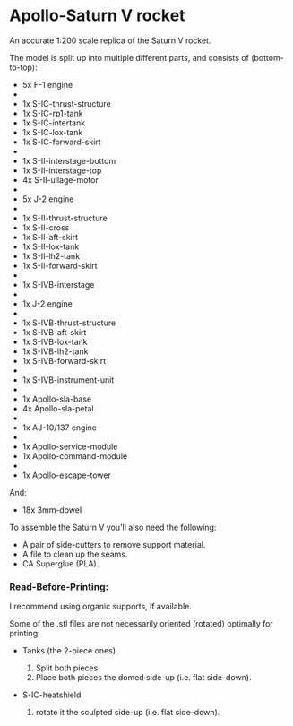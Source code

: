 # Apollo-Saturn V rocket

An accurate 1:200 scale replica of the Saturn V rocket.

The model is split up into multiple different parts, and consists of (bottom-to-top):

* 5x F-1 engine
* 
* 1x S-IC-thrust-structure
* 1x S-IC-rp1-tank
* 1x S-IC-intertank
* 1x S-IC-lox-tank
* 1x S-IC-forward-skirt
* 
* 1x S-II-interstage-bottom
* 1x S-II-interstage-top
* 4x S-II-ullage-motor
* 
* 5x J-2 engine
* 
* 1x S-II-thrust-structure
* 1x S-II-cross
* 1x S-II-aft-skirt
* 1x S-II-lox-tank
* 1x S-II-lh2-tank
* 1x S-II-forward-skirt
* 
* 1x S-IVB-interstage
* 
* 1x J-2 engine
* 
* 1x S-IVB-thrust-structure
* 1x S-IVB-aft-skirt
* 1x S-IVB-lox-tank
* 1x S-IVB-lh2-tank
* 1x S-IVB-forward-skirt
* 
* 1x S-IVB-instrument-unit
* 
* 1x Apollo-sla-base
* 4x Apollo-sla-petal
* 
* 1x AJ-10/137 engine
* 
* 1x Apollo-service-module
* 1x Apollo-command-module
* 
* 1x Apollo-escape-tower

And:
* 18x 3mm-dowel

To assemble the Saturn V you'll also need the following:

* A pair of side-cutters to remove support material.
* A file to clean up the seams.
* CA Superglue (PLA).

### Read-Before-Printing:

I recommend using organic supports, if available.

Some of the .stl files are not necessarily oriented (rotated) optimally for printing:

- Tanks (the 2-piece ones)
    1. Split both pieces.
    2. Place both pieces the domed side-up (i.e. flat side-down).

- S-IC-heatshield
    1. rotate it the sculpted side-up (i.e. flat side-down).